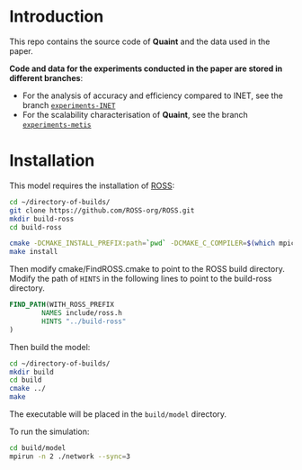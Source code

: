 # Introduction

This repo contains the source code of **Quaint** and the data used in the paper. 

**Code and data for the experiments conducted in the paper are stored in different branches**:
- For the analysis of accuracy and efficiency compared to INET, see the branch [`experiments-INET`](https://github.com/network-digital-twin/ROSS-Network-Model/tree/experiments-INET)
- For the scalability characterisation of **Quaint**, see the branch [`experiments-metis`](https://github.com/network-digital-twin/ROSS-Network-Model/tree/experiments-metis)

# Installation

This model requires the installation of [ROSS](http://github.com/carothersc/ROSS): 
```bash
cd ~/directory-of-builds/
git clone https://github.com/ROSS-org/ROSS.git
mkdir build-ross
cd build-ross

cmake -DCMAKE_INSTALL_PREFIX:path=`pwd` -DCMAKE_C_COMPILER=$(which mpicc) -DCMAKE_CXX_COMPILER=$(which mpicxx) ../ROSS
make install
```

Then modify cmake/FindROSS.cmake to point to the ROSS build directory. 
Modify the path of `HINTS` in the following lines to point to the build-ross directory.
```cmake
FIND_PATH(WITH_ROSS_PREFIX 
        NAMES include/ross.h
        HINTS "../build-ross"
)
```

Then build the model:
```bash
cd ~/directory-of-builds/
mkdir build
cd build
cmake ../
make
```

The executable will be placed in the `build/model` directory.

To run the simulation:
```bash
cd build/model
mpirun -n 2 ./network --sync=3
```
